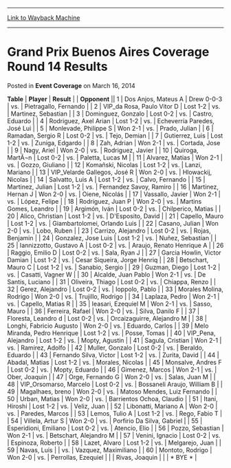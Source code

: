 
---
[Link to Wayback Machine](https://web.archive.org/web/20171029150510/https://magic.wizards.com/en/articles/archive/event-coverage/grand-prix-buenos-aires-coverage-round-14-results-2014-03-16)

[_metadata_:description]:- "TablePlayerResult"
[_metadata_:generator]:- "Drupal 7 (http://drupal.org)"
[_metadata_:node]:- "441716"
[_metadata_:publish_date]:- "2014-03-16"
[_metadata_:source]:- "div-main-content"
[_metadata_:title]:- "Grand Prix Buenos Aires Coverage Round 14 Results"
[_metadata_:wayback_capture_timestamp]:- "2017-10-29 15:05:10"
[_metadata_:wayback_raw_url]:- "https://web.archive.org/web/20171029150510id_/https://magic.wizards.com/en/articles/archive/event-coverage/grand-prix-buenos-aires-coverage-round-14-results-2014-03-16"
[_metadata_:wayback_url]:- "https://magic.wizards.com/en/articles/archive/event-coverage/grand-prix-buenos-aires-coverage-round-14-results-2014-03-16"
---


Grand Prix Buenos Aires Coverage Round 14 Results
=================================================



 Posted in **Event Coverage**
 on March 16, 2014 












 **Table** | **Player** | **Result** |  | **Opponent** ||  1 | Dos Anjos, Mateus A | Drew 0-0-3 | vs. | Pietragallo, Fernando |
|  2 | VIP\_da Rosa, Paulo Vitor D | Lost 1-2 | vs. | Martinez, Sebastian |
|  3 | Dominguez, Gonzalo | Lost 0-2 | vs. | Castro, Eduardo |
|  4 | Rodriguez, Axel Arian | Lost 1-2 | vs. | Echeverría Paredes, José Lui |
|  5 | Monlevade, Philippe S | Won 2-1 | vs. | Prado, Julian |
|  6 | Ramadan, Sergio R | Lost 0-2 | vs. | Tejo, Demian |
|  7 | Gutierrez, Luis | Lost 1-2 | vs. | Zuniga, Edgardo |
|  8 | Zah, Adrian | Won 2-1 | vs. | Cortada, Jose |
|  9 | Nagy, Ariel | Won 2-0 | vs. | Rodriguez, Javier |
|  10 | Quiroga, MartÃ¬n | Lost 0-2 | vs. | Paletta, Lucas M |
|  11 | Alvarez, Matias | Won 2-1 | vs. | Gozzo, Giuliano |
|  12 | Komañski, Nicolas | Lost 1-2 | vs. | Lanzi, Mariano |
|  13 | VIP\_Velarde Gallegos, José R | Won 2-0 | vs. | Hlowackij, Nicolas |
|  14 | Salvatto, Luis A | Lost 1-2 | vs. | Calvo, Fernando |
|  15 | Martinez, Julian | Lost 1-2 | vs. | Fernandez Savoy, Ramiro |
|  16 | Martinez, Hernan J | Won 2-0 | vs. | Oiene, Nicolás |
|  17 | Vassallo, Javier | Won 2-1 | vs. | López, Felipe |
|  18 | Rodriguez, Juan P | Won 2-0 | vs. | Martins Gomes, Leandro |
|  19 | Argimón, Iván | Lost 0-2 | vs. | Chilperico, Matias |
|  20 | Alico, Christian | Lost 1-2 | vs. | D'Esposito, David |
|  21 | Capello, Mauro | Lost 1-2 | vs. | Giambartolomei, Orlando Luis |
|  22 | Casano, Julian | Won 2-0 | vs. | Lobo, Ruben |
|  23 | Carrizo, Alejandro | Lost 0-2 | vs. | Rojas, Benjamin |
|  24 | Gonzalez, Jose Luis | Lost 1-2 | vs. | Nuñez, Sebastian |
|  25 | Iannizzotto, Gustavo A | Lost 0-2 | vs. | Araujo, Renato Henrique A |
|  26 | Raggio, Emilio D | Lost 0-2 | vs. | Sala, Ryan J |
|  27 | Garcia Howlin, Victor Damian | Lost 1-2 | vs. | Cesar Siqueira, Jorge Henriq |
|  28 | Betschart, Mauro C | Lost 1-2 | vs. | Sanabio, Sergio |
|  29 | Guzman, Diego | Lost 1-2 | vs. | Casatti, Vagner W |
|  30 | Alcalde, Juan Pablo | Won 2-1 | vs. | De Santis, Luciano |
|  31 | Oliveira, Thiago | Lost 0-2 | vs. | Chiappa, Renzo |
|  32 | Gerez, Alejandro | Lost 0-2 | vs. | Ioppolo, Pablo |
|  33 | Morales Molina, Rodrigo | Won 2-0 | vs. | Trujillo, Rodrigo |
|  34 | Laplaza, Pedro | Won 2-1 | vs. | Capello, Matias R |
|  35 | Ieasari, Ezequiel M | Won 2-1 | vs. | Sasso, Mauro |
|  36 | Ferreira, Rafael | Won 2-0 | vs. | Silva, Danilo F |
|  37 | Floresta, Leandro d | Lost 0-2 | vs. | Orcaizaguirre, Alejandro M |
|  38 | Longhi, Fabricio Augusto | Won 2-0 | vs. | Eduardo, Carlos |
|  39 | Melo Miranda, Pedro Henrique | Lost 1-2 | vs. | Posse, Tomas |
|  40 | VIP\_Pena, Alejandro | Lost 1-2 | vs. | Mopty, Agustin |
|  41 | Sagula, Cristian | Won 2-1 | vs. | Ramirez, Adolfo |
|  42 | Muller, Gonzalo | Lost 0-2 | vs. | Beraldo, Eduardo |
|  43 | Fernando Silva, Victor | Lost 1-2 | vs. | Zurita, David |
|  44 | Abadal, Matias | Lost 1-2 | vs. | Morales, Nicolas |
|  45 | Monsalve, Andres F | Lost 0-2 | vs. | Mopty, Eduardo |
|  46 | Gimenez, Marcos | Won 2-1 | vs. | Ober, Joaquin |
|  47 | Orge, Fernando G | Won 2-0 | vs. | Salas, Juan M |
|  48 | VIP\_Orsomarso, Marcelo | Lost 0-2 | vs. | Bossaneli Araujo, William B |
|  49 | Magalhaes, breno | Won 2-0 | vs. | Matoso Mendes, Luiz Fernando |
|  50 | Urban, Matias | Won 2-0 | vs. | Barrientos Ochoa, Claudio |
|  51 | Itani, Hiroshi | Lost 1-2 | vs. | Veliz, Juan |
|  52 | Libonatti, Mariano A | Won 2-0 | vs. | Paredes, Marcos |
|  53 | Lemos, Tulio A | Lost 1-2 | vs. | Rego, Fabio T |
|  54 | Villela, Artur S | Won 2-0 | vs. | Porfirio Da Silva, Gabriel |
|  55 | Esperidioni, Emiliano | Lost 0-2 | vs. | Atencio, Elio |
|  56 | Pozzo, Sebastian | Won 2-1 | vs. | Betschart, Alejandro M |
|  57 | Venini, Ignacio | Lost 0-2 | vs. | Espinoza, Roberto |
|  58 | Lazet, Alvaro | Lost 1-2 | vs. | Melgarejo, Juan |
|  59 | Navas, Luis |  | vs. | Vazquez, Maximiliano |
|  60 | Montoto, Rodrigo | Won 2-0 | vs. | Perrollas, Ezequiel |
|  | Rivas, Joaquin |  |  | \* BYE \* |







